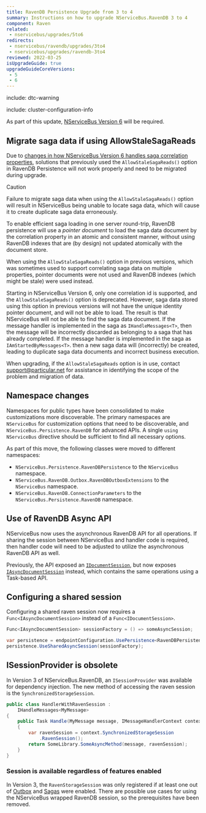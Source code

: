 ```yaml
---
title: RavenDB Persistence Upgrade from 3 to 4
summary: Instructions on how to upgrade NServiceBus.RavenDB 3 to 4
component: Raven
related:
 - nservicebus/upgrades/5to6
redirects:
 - nservicebus/ravendb/upgrades/3to4
 - nservicebus/upgrades/ravendb-3to4
reviewed: 2022-03-25
isUpgradeGuide: true
upgradeGuideCoreVersions:
 - 5
 - 6
---
```


include: dtc-warning

include: cluster-configuration-info

As part of this update, [NServiceBus Version 6](/nservicebus/upgrades/5to6/) will be required.


## Migrate saga data if using AllowStaleSagaReads

Due to [changes in how NServiceBus Version 6 handles saga correlation properties](/nservicebus/upgrades/5to6/handlers-and-sagas.md#saga-api-changes-unique-attribute-no-longer-needed), solutions that previously used the `AllowStaleSagaReads()` option in RavenDB Persistence will not work properly and need to be migrated during upgrade.

> [!CAUTION]
> Failure to migrate saga data when using the `AllowStaleSagaReads()` option will result in NServiceBus being unable to locate saga data, which will cause it to create duplicate saga data erroneously.

To enable efficient saga loading in one server round-trip, RavenDB persistence will use a _pointer document_ to load the saga data document by the correlation property in an atomic and consistent manner, without using RavenDB indexes that are (by design) not updated atomically with the document store.

When using the `AllowStaleSagaReads()` option in previous versions, which was sometimes used to support correlating saga data on multiple properties, pointer documents were not used and RavenDB indexes (which might be stale) were used instead.

Starting in NServiceBus Version 6, only one correlation id is supported, and the `AllowStaleSagaReads()` option is deprecated. However, saga data stored using this option in previous versions will not have the unique identity pointer document, and will not be able to load. The result is that NServiceBus will not be able to find the saga data document. If the message handler is implemented in the saga as `IHandleMessages<T>`, then the message will be incorrectly discarded as belonging to a saga that has already completed. If the message handler is implemented in the saga as `IAmStartedByMessages<T>`. then a new saga data will (incorrectly) be created, leading to duplicate saga data documents and incorrect business execution.

When upgrading, if the `AllowStaleSagaReads` option is in use, contact [support@particular.net](mailto:support@particular.net) for assistance in identifying the scope of the problem and migration of data.


## Namespace changes

Namespaces for public types have been consolidated to make customizations more discoverable. The primary namespaces are `NServiceBus` for customization options that need to be discoverable, and `NServiceBus.Persistence.RavenDB` for advanced APIs. A single `using NServiceBus` directive should be sufficient to find all necessary options.

As part of this move, the following classes were moved to different namespaces:

 * `NServiceBus.Persistence.RavenDBPersistence` to the `NServiceBus` namespace.
 * `NServiceBus.RavenDB.Outbox.RavenDBOutboxExtensions` to the `NServiceBus` namespace.
 * `NServiceBus.RavenDB.ConnectionParameters` to the `NServiceBus.Persistence.RavenDB` namespace.


## Use of RavenDB Async API

NServiceBus now uses the asynchronous RavenDB API for all operations. If sharing the session between NServiceBus and handler code is required, then handler code will need to be adjusted to utilize the asynchronous RavenDB API as well.

Previously, the API exposed an [`IDocumentSession`](https://ravendb.net/docs/search/latest/csharp?searchTerm=IDocumentSession), but now exposes [`IAsyncDocumentSession`](https://ravendb.net/docs/search/latest/csharp?searchTerm=IAsyncDocumentSession) instead, which contains the same operations using a Task-based API.


## Configuring a shared session

Configuring a shared raven session now requires a `Func<IAsyncDocumentSession>` instead of a `Func<IDocumentSession>`.

```csharp
Func<IAsyncDocumentSession> sessionFactory = () => someAsyncSession;

var persistence = endpointConfiguration.UsePersistence<RavenDBPersistence>();
persistence.UseSharedAsyncSession(sessionFactory);
```


## ISessionProvider is obsolete

In Version 3 of NServiceBus.RavenDB, an `ISessionProvider` was available for dependency injection. The new method of accessing the raven session is the `SynchronizedStorageSession`.

```csharp
public class HandlerWithRavenSession :
    IHandleMessages<MyMessage>
{
    public Task Handle(MyMessage message, IMessageHandlerContext context)
    {
        var ravenSession = context.SynchronizedStorageSession
            .RavenSession();
        return SomeLibrary.SomeAsyncMethod(message, ravenSession);
    }
}
```


### Session is available regardless of features enabled

In Version 3, the `RavenStorageSession` was only registered if at least one out of [Outbox](/nservicebus/outbox/) and [Sagas](/nservicebus/sagas/) were enabled. There are possible use cases for using the NServiceBus wrapped RavenDB session, so the prerequisites have been removed.
